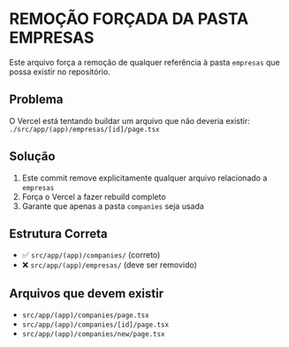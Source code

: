 # REMOÇÃO FORÇADA DA PASTA EMPRESAS

Este arquivo força a remoção de qualquer referência à pasta `empresas` que possa existir no repositório.

## Problema
O Vercel está tentando buildar um arquivo que não deveria existir:
`./src/app/(app)/empresas/[id]/page.tsx`

## Solução
1. Este commit remove explicitamente qualquer arquivo relacionado a `empresas`
2. Força o Vercel a fazer rebuild completo
3. Garante que apenas a pasta `companies` seja usada

## Estrutura Correta
- ✅ `src/app/(app)/companies/` (correto)
- ❌ `src/app/(app)/empresas/` (deve ser removido)

## Arquivos que devem existir
- `src/app/(app)/companies/page.tsx`
- `src/app/(app)/companies/[id]/page.tsx`
- `src/app/(app)/companies/new/page.tsx`